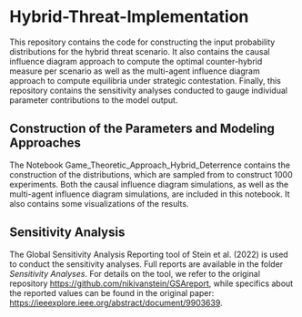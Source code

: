 # Hybrid-Threat-Implementation
This repository contains the code for constructing the input probability distributions for the hybrid threat scenario. It also contains the causal influence diagram approach to compute the optimal counter-hybrid measure per scenario as well as the multi-agent influence diagram approach to compute equilibria under strategic contestation. Finally, this repository contains the sensitivity analyses conducted to gauge individual parameter contributions to the model output. 

## Construction of the Parameters and Modeling Approaches
The Notebook Game_Theoretic_Approach_Hybrid_Deterrence contains the construction of the distributions, which are sampled from to construct 1000 experiments. Both the causal influence diagram simulations, as well as the multi-agent influence diagram simulations, are included in this notebook. It also contains some visualizations of the results.

## Sensitivity Analysis
The Global Sensitivity Analysis Reporting tool of Stein et al. (2022) is used to conduct the sensitivity analyses. Full reports are available in the folder *Sensitivity Analyses*. For details on the tool, we refer to the original repository https://github.com/nikivanstein/GSAreport, while specifics about the reported values can be found in the original paper: https://ieeexplore.ieee.org/abstract/document/9903639.


